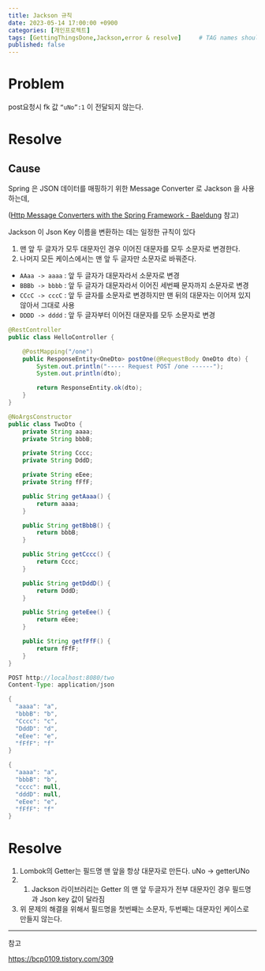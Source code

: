 ```yaml
---
title: Jackson 규칙
date: 2023-05-14 17:00:00 +0900
categories: [개인프로젝트]
tags: [GettingThingsDone,Jackson,error & resolve]     # TAG names should always be lowercase
published: false
---
```


# Problem

post요청시 fk 값 `“uNo”:1` 이 전달되지 않는다.

# Resolve

## Cause

Spring 은 JSON 데이터를 매핑하기 위한 Message Converter 로 Jackson 을 사용하는데, 

([Http Message Converters with the Spring Framework - Baeldung](https://www.baeldung.com/spring-httpmessageconverter-rest) 참고)

Jackson 이 Json Key 이름을 변환하는 데는 일정한 규칙이 있다

1. 맨 앞 두 글자가 모두 대문자인 경우 이어진 대문자를 모두 소문자로 변경한다.
2. 나머지 모든 케이스에서는 맨 앞 두 글자만 소문자로 바꿔준다.
- `AAaa -> aaaa` : 앞 두 글자가 대문자라서 소문자로 변경
- `BBBb -> bbbb` : 앞 두 글자가 대문자라서 이어진 세번째 문자까지 소문자로 변경
- `CCcC -> cccC` : 앞 두 글자를 소문자로 변경하지만 맨 뒤의 대문자는 이어져 있지 않아서 그대로 사용
- `DDDD -> dddd` : 앞 두 글자부터 이어진 대문자를 모두 소문자로 변경

```java
@RestController
public class HelloController {

    @PostMapping("/one")
    public ResponseEntity<OneDto> postOne(@RequestBody OneDto dto) {
        System.out.println("----- Request POST /one ------");
        System.out.println(dto);

        return ResponseEntity.ok(dto);
    }
}
```

```java
@NoArgsConstructor
public class TwoDto {
    private String aaaa;
    private String bbbB;

    private String Cccc;
    private String DddD;

    private String eEee;
    private String fFfF;

    public String getAaaa() {
        return aaaa;
    }

    public String getBbbB() {
        return bbbB;
    }

    public String getCccc() {
        return Cccc;
    }

    public String getDddD() {
        return DddD;
    }

    public String geteEee() {
        return eEee;
    }

    public String getfFfF() {
        return fFfF;
    }
}
```

```java
POST http://localhost:8080/two
Content-Type: application/json

{
  "aaaa": "a",
  "bbbB": "b",
  "Cccc": "c",
  "DddD": "d",
  "eEee": "e",
  "fFfF": "f"
}
```

```java
{
  "aaaa": "a",
  "bbbB": "b",
  "cccc": null,
  "dddD": null,
  "eEee": "e",
  "fFfF": "f"
}
```

# Resolve

1. Lombok의 Getter는 필드명 맨 앞을 항상 대문자로 만든다. 
uNo → getterUNo
2. 1. Jackson 라이브러리는 Getter 의 맨 앞 두글자가 전부 대문자인 경우 필드명과 Json key 값이 달라짐
3. 위 문제의 해결을 위해서 필드명을 첫번째는 소문자, 두번째는 대문자인 케이스로 만들지 않는다. 

---

참고

https://bcp0109.tistory.com/309